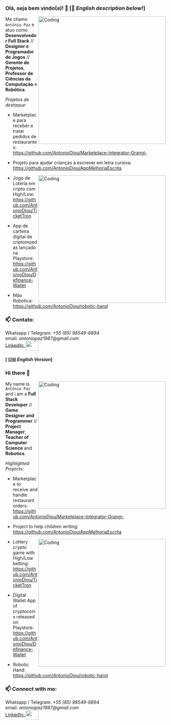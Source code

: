### Olá, seja bem vindo(a)! 👋 [🏴 <i>English description below!</i>]

<img align="right" alt="Coding" width="400" src="https://media2.giphy.com/media/z9Sd7xqSv9TA6JL7Pj/giphy.gif?cid=790b761195ad551b691e0c8a60d0bbfdda32d2eba8025afa&rid=giphy.gif&ct=g">


Me chamo `Antônio Paz` e atuo como <b>Desenvolvedor Full Stack</b> // <b>Designer e Programador de Jogos</b> // <b>Gerente de Projetos</b>, <b>Professor de Ciências da Computação</b> e <b>Robótica</b>.

<i>Projetos de destaque:</i>

+ Marketplace para receber e tratar pedidos de restaurantes:
<br>https://github.com/AntonioDjou/Marketplace-Integrator-Orangi-</br>

+ Projeto para ajudar crianças a escrever em letra cursiva:
<br>https://github.com/AntonioDjou/AppMelhoriaEscrita

<img align="right" alt="Coding" width="400" src="https://media.giphy.com/media/yhA6mKFzgit8HzSaeb/giphy-downsized-large.gif">

+ Jogo de Loteria em cripto com High/Low:
<br>https://github.com/AntonioDjou/TicketTron</br>

+ App de carteira digital de criptomoedas lançado na Playstore:
<br>https://github.com/AntonioDjou/Definance-Wallet</br>

+ Mão Robótica:
<br>https://github.com/AntonioDjou/robotic-hand</br>

<h3 align="left">📫 Contato:</h3>
<p align="left">
<a>Whatsapp / Telegram: <i>+55 (85) 98549-6894</i></a>
<br>email: <i>antoniopaz1987@gmail.com</i></br>
<a href="https://www.linkedin.com/in/ant%C3%B4nio-paz-rodrigues-j%C3%BAnior-7b925110b/details/experience/" <a> LinkedIn: </a><img align="center" src="https://cdn.jsdelivr.net/npm/simple-icons@3.0.1/icons/linkedin.svg" alt="" height="30" width="40" /></a> 

</p><h4>[ 🇺🇲 <i>English Version</i>]</h4>

### Hi there 👋 

<img align="right" alt="Coding" width="400" src="https://media2.giphy.com/media/z9Sd7xqSv9TA6JL7Pj/giphy.gif?cid=790b761195ad551b691e0c8a60d0bbfdda32d2eba8025afa&rid=giphy.gif&ct=g">

My name is `Antônio Paz` and i am a <b>Full Stack Developer</b> // <b>Game Designer and Programmer</b> // <b>Project Manager</b>, <b>Teacher of Computer Science</b> and <b>Robotics</b>.

<i>Highlighted Projects:</i>

+ Marketplace to receive and handle restaurant orders:
<br>https://github.com/AntonioDjou/Marketplace-Integrator-Orangi-</br>

+ Project to help children writing:
<br>https://github.com/AntonioDjou/AppMelhoriaEscrita

<img align="right" alt="Coding" width="400" src="https://media.giphy.com/media/yhA6mKFzgit8HzSaeb/giphy-downsized-large.gif">

+ Lottery crypto game with High/Low betting:
<br>https://github.com/AntonioDjou/TicketTron</br>

+ Digital Wallet App of cryptocoins released on Playstore:
<br>https://github.com/AntonioDjou/Definance-Wallet</br>

+ Robotic Hand:
<br>https://github.com/AntonioDjou/robotic-hand</br>

<h3 align="left">📫 Connect with me:</h3>
<p align="left">
<a>Whatsapp / Telegram: <i>+55 (85) 98549-6894</i></a>
<br>email: <i>antoniopaz1987@gmail.com</i></br>
<a href="https://www.linkedin.com/in/ant%C3%B4nio-paz-rodrigues-j%C3%BAnior-7b925110b/details/experience/" <a> LinkedIn: </a><img align="center" src="https://cdn.jsdelivr.net/npm/simple-icons@3.0.1/icons/linkedin.svg" alt="" height="30" width="40" /></a> 

</p>
